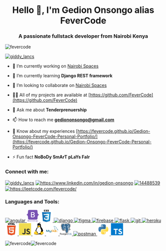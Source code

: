 <h1 align="center">Hello 👋, I'm Gedion Onsongo alias FeverCode</h1>
<h3 align="center">A passionate fullstack developer from Nairobi Kenya</h3>

<p align="left"> <img src="https://komarev.com/ghpvc/?username=fevercode&label=Profile%20views&color=0e75b6&style=flat" alt="fevercode" /> </p>

<p align="left"> <a href="https://twitter.com/giddy_lancs" target="blank"><img src="https://img.shields.io/twitter/follow/giddy_lancs?logo=twitter&style=for-the-badge" alt="giddy_lancs" /></a> </p>

- 🔭 I’m currently working on [Nairobi Spaces](https://nairobi-spaces.herokuapp.com/)

- 🌱 I’m currently learning **Django REST framework**

- 👯 I’m looking to collaborate on [Nairobi Spaces](https://nairobi-spaces.herokuapp.com/)

- 👨‍💻 All of my projects are available at [https://github.com/FeverCode](https://github.com/FeverCode)

- 💬 Ask me about **Tenderprenuership**

- 📫 How to reach me **gediononsongo@gmail.com**

- 📄 Know about my experiences [https://fevercode.github.io/Gedion-Onsongo-FeverCode-Personal-Portfolio/](https://fevercode.github.io/Gedion-Onsongo-FeverCode-Personal-Portfolio/)

- ⚡ Fun fact **NoBoDy SmArT pLaYs FaIr**

<h3 align="left">Connect with me:</h3>
<p align="left">
<a href="https://twitter.com/giddy_lancs" target="blank"><img align="center" src="https://raw.githubusercontent.com/rahuldkjain/github-profile-readme-generator/master/src/images/icons/Social/twitter.svg" alt="giddy_lancs" height="30" width="40" /></a>
<a href="https://linkedin.com/in/https://www.linkedin.com/in/gedion-onsongo" target="blank"><img align="center" src="https://raw.githubusercontent.com/rahuldkjain/github-profile-readme-generator/master/src/images/icons/Social/linked-in-alt.svg" alt="https://www.linkedin.com/in/gedion-onsongo" height="30" width="40" /></a>
<a href="https://stackoverflow.com/users/14488539" target="blank"><img align="center" src="https://raw.githubusercontent.com/rahuldkjain/github-profile-readme-generator/master/src/images/icons/Social/stack-overflow.svg" alt="14488539" height="30" width="40" /></a>
<a href="https://www.leetcode.com/https://leetcode.com/fevercode/" target="blank"><img align="center" src="https://raw.githubusercontent.com/rahuldkjain/github-profile-readme-generator/master/src/images/icons/Social/leet-code.svg" alt="https://leetcode.com/fevercode/" height="30" width="40" /></a>
</p>

<h3 align="left">Languages and Tools:</h3>
<p align="left"> <a href="https://angular.io" target="_blank" rel="noreferrer"> <img src="https://angular.io/assets/images/logos/angular/angular.svg" alt="angular" width="40" height="40"/> </a> <a href="https://getbootstrap.com" target="_blank" rel="noreferrer"> <img src="https://raw.githubusercontent.com/devicons/devicon/master/icons/bootstrap/bootstrap-plain-wordmark.svg" alt="bootstrap" width="40" height="40"/> </a> <a href="https://www.w3schools.com/css/" target="_blank" rel="noreferrer"> <img src="https://raw.githubusercontent.com/devicons/devicon/master/icons/css3/css3-original-wordmark.svg" alt="css3" width="40" height="40"/> </a> <a href="https://www.djangoproject.com/" target="_blank" rel="noreferrer"> <img src="https://user-images.githubusercontent.com/66039545/181915009-042c1288-ae65-43e2-a079-4877213dbea6.svg" alt="django" width="40" height="40"/> </a> <a href="https://www.figma.com/" target="_blank" rel="noreferrer"> <img src="https://www.vectorlogo.zone/logos/figma/figma-icon.svg" alt="figma" width="40" height="40"/> </a> <a href="https://firebase.google.com/" target="_blank" rel="noreferrer"> <img src="https://www.vectorlogo.zone/logos/firebase/firebase-icon.svg" alt="firebase" width="40" height="40"/> </a> <a href="https://flask.palletsprojects.com/" target="_blank" rel="noreferrer"> <img src="https://www.vectorlogo.zone/logos/pocoo_flask/pocoo_flask-icon.svg" alt="flask" width="40" height="40"/> </a> <a href="https://git-scm.com/" target="_blank" rel="noreferrer"> <img src="https://www.vectorlogo.zone/logos/git-scm/git-scm-icon.svg" alt="git" width="40" height="40"/> </a> <a href="https://heroku.com" target="_blank" rel="noreferrer"> <img src="https://www.vectorlogo.zone/logos/heroku/heroku-icon.svg" alt="heroku" width="40" height="40"/> </a> <a href="https://www.w3.org/html/" target="_blank" rel="noreferrer"> <img src="https://raw.githubusercontent.com/devicons/devicon/master/icons/html5/html5-original-wordmark.svg" alt="html5" width="40" height="40"/> </a> <a href="https://developer.mozilla.org/en-US/docs/Web/JavaScript" target="_blank" rel="noreferrer"> <img src="https://raw.githubusercontent.com/devicons/devicon/master/icons/javascript/javascript-original.svg" alt="javascript" width="40" height="40"/> </a> <a href="https://www.linux.org/" target="_blank" rel="noreferrer"> <img src="https://raw.githubusercontent.com/devicons/devicon/master/icons/linux/linux-original.svg" alt="linux" width="40" height="40"/> </a> <a href="https://www.mysql.com/" target="_blank" rel="noreferrer"> <img src="https://raw.githubusercontent.com/devicons/devicon/master/icons/mysql/mysql-original-wordmark.svg" alt="mysql" width="40" height="40"/> </a> <a href="https://www.postgresql.org" target="_blank" rel="noreferrer"> <img src="https://raw.githubusercontent.com/devicons/devicon/master/icons/postgresql/postgresql-original-wordmark.svg" alt="postgresql" width="40" height="40"/> </a> <a href="https://postman.com" target="_blank" rel="noreferrer"> <img src="https://www.vectorlogo.zone/logos/getpostman/getpostman-icon.svg" alt="postman" width="40" height="40"/> </a> <a href="https://www.python.org" target="_blank" rel="noreferrer"> <img src="https://raw.githubusercontent.com/devicons/devicon/master/icons/python/python-original.svg" alt="python" width="40" height="40"/> </a> <a href="https://www.typescriptlang.org/" target="_blank" rel="noreferrer"> <img src="https://raw.githubusercontent.com/devicons/devicon/master/icons/typescript/typescript-original.svg" alt="typescript" width="40" height="40"/> </a> </p>

<p><img align="left" src="https://github-readme-stats.vercel.app/api/top-langs?username=fevercode&show_icons=true&locale=en&layout=compact" alt="fevercode" /></p>

<p>&nbsp;<img align="left" src="https://github-readme-stats.vercel.app/api?username=fevercode&show_icons=true&locale=en" alt="fevercode" /></p>

